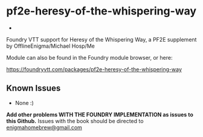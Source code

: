 # pf2e-heresy-of-the-whispering-way
-
Foundry VTT support for Heresy of the Whispering Way, a PF2E supplement by OfflineEnigma/Michael Hosp/Me
 
Module can also be found in the Foundry module browser, or here:
 
https://foundryvtt.com/packages/pf2e-heresy-of-the-whispering-way
 
Known Issues
- 
* None :)

**Add other problems WITH THE FOUNDRY IMPLEMENTATION as issues to this Github.**
Issues with the book should be directed to enigmahomebrew@gmail.com
